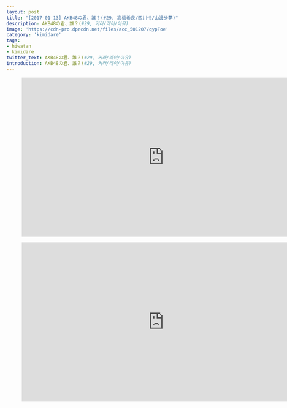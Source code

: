 ```yaml
---
layout: post
title: "[2017-01-13] AKB48の君、誰？(#29, 高橋希良/西川怜/山邊歩夢)"
description: AKB48の君、誰？(#29, 키라/레이/아유)
image: 'https://cdn-pro.dprcdn.net/files/acc_501207/qypFoe'
category: 'kimidare'
tags:
- hiwatan
- kimidare
twitter_text: AKB48の君、誰？(#29, 키라/레이/아유)
introduction: AKB48の君、誰？(#29, 키라/레이/아유)
---
```

<figure class="video_container">
<iframe width="740" height="416" src="https://serviceapi.nmv.naver.com/flash/convertIframeTag.nhn?vid=B8A8881AB8E7DAF955CD9CAC60B13ED78CD0&outKey=V1262a48108bf0af7b27548b8d4b7d0f2c098c1263af1b3ed754a48b8d4b7d0f2c098" frameborder="no" scrolling="no"></iframe>
</figure>

<figure class="video_container">
<iframe width="740" height="416" src="https://serviceapi.nmv.naver.com/flash/convertIframeTag.nhn?vid=D7022AFDBD62112ED65C57AA820458275CD7&outKey=V1210451fe2ee08be8d7830bcd9d3f02225fd7d1d14c4d50b22b430bcd9d3f02225fd" frameborder="no" scrolling="no"></iframe>
</figure>

